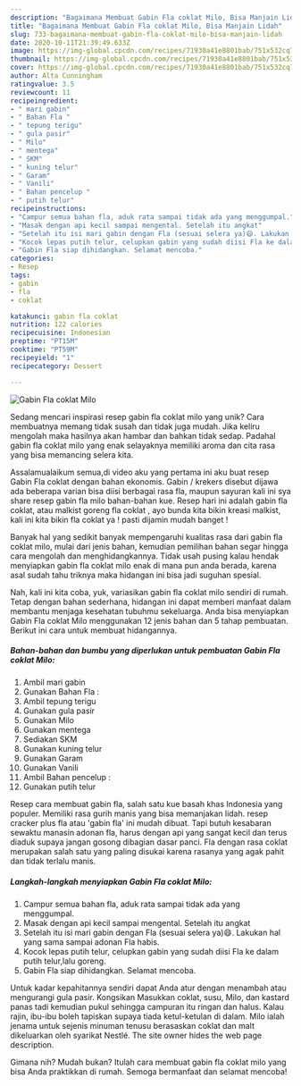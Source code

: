 ```yaml
---
description: "Bagaimana Membuat Gabin Fla coklat Milo, Bisa Manjain Lidah"
title: "Bagaimana Membuat Gabin Fla coklat Milo, Bisa Manjain Lidah"
slug: 733-bagaimana-membuat-gabin-fla-coklat-milo-bisa-manjain-lidah
date: 2020-10-11T21:39:49.633Z
image: https://img-global.cpcdn.com/recipes/71930a41e8801bab/751x532cq70/gabin-fla-coklat-milo-foto-resep-utama.jpg
thumbnail: https://img-global.cpcdn.com/recipes/71930a41e8801bab/751x532cq70/gabin-fla-coklat-milo-foto-resep-utama.jpg
cover: https://img-global.cpcdn.com/recipes/71930a41e8801bab/751x532cq70/gabin-fla-coklat-milo-foto-resep-utama.jpg
author: Alta Cunningham
ratingvalue: 3.5
reviewcount: 11
recipeingredient:
- " mari gabin"
- " Bahan Fla "
- " tepung terigu"
- " gula pasir"
- " Milo"
- " mentega"
- " SKM"
- " kuning telur"
- " Garam"
- " Vanili"
- " Bahan pencelup "
- " putih telur"
recipeinstructions:
- "Campur semua bahan fla, aduk rata sampai tidak ada yang menggumpal."
- "Masak dengan api kecil sampai mengental. Setelah itu angkat"
- "Setelah itu isi mari gabin dengan Fla (sesuai selera ya)😄. Lakukan hal yang sama sampai adonan Fla habis."
- "Kocok lepas putih telur, celupkan gabin yang sudah diisi Fla ke dalam putih telur,lalu goreng."
- "Gabin Fla siap dihidangkan. Selamat mencoba."
categories:
- Resep
tags:
- gabin
- fla
- coklat

katakunci: gabin fla coklat 
nutrition: 122 calories
recipecuisine: Indonesian
preptime: "PT15M"
cooktime: "PT59M"
recipeyield: "1"
recipecategory: Dessert

---
```



![Gabin Fla coklat Milo](https://img-global.cpcdn.com/recipes/71930a41e8801bab/751x532cq70/gabin-fla-coklat-milo-foto-resep-utama.jpg)

Sedang mencari inspirasi resep gabin fla coklat milo yang unik? Cara membuatnya memang tidak susah dan tidak juga mudah. Jika keliru mengolah maka hasilnya akan hambar dan bahkan tidak sedap. Padahal gabin fla coklat milo yang enak selayaknya memiliki aroma dan cita rasa yang bisa memancing selera kita.

Assalamualaikum semua,di video aku yang pertama ini aku buat resep Gabin Fla coklat dengan bahan ekonomis. Gabin / krekers disebut dijawa ada beberapa varian bisa diisi berbagai rasa fla, maupun sayuran kali ini sya share resep gabin fla milo bahan-bahan kue. Resep hari ini adalah gabin fla coklat, atau malkist goreng fla coklat , ayo bunda kita bikin kreasi malkist, kali ini kita bikin fla coklat ya ! pasti dijamin mudah banget !

Banyak hal yang sedikit banyak mempengaruhi kualitas rasa dari gabin fla coklat milo, mulai dari jenis bahan, kemudian pemilihan bahan segar hingga cara mengolah dan menghidangkannya. Tidak usah pusing kalau hendak menyiapkan gabin fla coklat milo enak di mana pun anda berada, karena asal sudah tahu triknya maka hidangan ini bisa jadi suguhan spesial.


Nah, kali ini kita coba, yuk, variasikan gabin fla coklat milo sendiri di rumah. Tetap dengan bahan sederhana, hidangan ini dapat memberi manfaat dalam membantu menjaga kesehatan tubuhmu sekeluarga. Anda bisa menyiapkan Gabin Fla coklat Milo menggunakan 12 jenis bahan dan 5 tahap pembuatan. Berikut ini cara untuk membuat hidangannya.

<!--inarticleads1-->

##### Bahan-bahan dan bumbu yang diperlukan untuk pembuatan Gabin Fla coklat Milo:

1. Ambil  mari gabin
1. Gunakan  Bahan Fla :
1. Ambil  tepung terigu
1. Gunakan  gula pasir
1. Gunakan  Milo
1. Gunakan  mentega
1. Sediakan  SKM
1. Gunakan  kuning telur
1. Gunakan  Garam
1. Gunakan  Vanili
1. Ambil  Bahan pencelup :
1. Gunakan  putih telur


Resep cara membuat gabin fla, salah satu kue basah khas Indonesia yang populer. Memiliki rasa gurih manis yang bisa memanjakan lidah. resep cracker plus fla atau &#39;gabin fla&#39; ini mudah dibuat. Tapi butuh kesabaran sewaktu manasin adonan fla, harus dengan api yang sangat kecil dan terus diaduk supaya jangan gosong dibagian dasar panci. Fla dengan rasa coklat merupakan salah satu yang paling disukai karena rasanya yang agak pahit dan tidak terlalu manis. 

<!--inarticleads2-->

##### Langkah-langkah menyiapkan Gabin Fla coklat Milo:

1. Campur semua bahan fla, aduk rata sampai tidak ada yang menggumpal.
1. Masak dengan api kecil sampai mengental. Setelah itu angkat
1. Setelah itu isi mari gabin dengan Fla (sesuai selera ya)😄. Lakukan hal yang sama sampai adonan Fla habis.
1. Kocok lepas putih telur, celupkan gabin yang sudah diisi Fla ke dalam putih telur,lalu goreng.
1. Gabin Fla siap dihidangkan. Selamat mencoba.


Untuk kadar kepahitannya sendiri dapat Anda atur dengan menambah atau mengurangi gula pasir. Kongsikan Masukkan coklat, susu, Milo, dan kastard panas tadi kemudian pukul sehingga campuran itu ringan dan halus. Kalau rajin, ibu-ibu boleh tapiskan supaya tiada ketul-ketulan di dalam. Milo ialah jenama untuk sejenis minuman tenusu berasaskan coklat dan malt dikeluarkan oleh syarikat Nestlé. The site owner hides the web page description. 

Gimana nih? Mudah bukan? Itulah cara membuat gabin fla coklat milo yang bisa Anda praktikkan di rumah. Semoga bermanfaat dan selamat mencoba!
